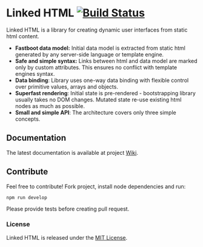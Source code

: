 # Linked HTML [![Build Status](https://travis-ci.org/smalluban/linked-html.svg?branch=master)](https://travis-ci.org/smalluban/linked-html)

Linked HTML is a library for creating dynamic user interfaces from static html content.

* **Fastboot data model:** Initial data model is extracted from static html generated by any server-side language or template engine.
* **Safe and simple syntax:** Links between html and data model are marked only by custom attributes. This ensures no conflict with template engines syntax.
* **Data binding**: Library uses one-way data binding with flexible control over primitive values, arrays and objects.
* **Superfast rendering**: Initial state is pre-rendered - bootstrapping library usually takes no DOM changes. Mutated state re-use existing html nodes as much as possible.
* **Small and simple API**: The architecture covers only three simple concepts.

## Documentation
The latest documentation is available at project [Wiki](https://github.com/smalluban/linked-html/wiki).

## Contribute
Feel free to contribute! Fork project, install node dependencies and run:

```
npm run develop
```

Please provide tests before creating pull request.

### License
Linked HTML is released under the [MIT License](https://github.com/smalluban/linked-html/blob/master/LICENSE).
